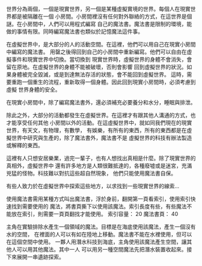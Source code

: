 
世界分為兩個，一個是現實世界，另一個是某種虛擬實境的世界。每個人在現實世界都是被隔離在一個
小房間。小房間裡沒有任何對外聯絡的方式，在這世界是個謎。在小房間中，人們可以用程式編寫
自己的魔法書。魔法書是限制的環境，能做的事情有限。同時編寫魔法書也類似於記憶魔法這件事。

在虛擬世界中，是大部分的人的活動空間。在這裡，他們可以用自己在現實小房間中編寫的魔法書。
用罄之後得回到自己的小房間中重新編寫。他們可以自由在虛擬事件和現實世界中切換。當切換到
現實世界時，虛擬世界的身體不會消失，會留在原地。在虛擬世界的身體不能被破壞，否則會影響
回到虛擬世界的狀況。如果身體被完全毀滅，或是到達無法存活的狀態，會不能回到虛擬世界。
這時，需要重跑一個重生的流程，重新取得一個身體。因此回到現實小房間時，必須考慮到虛擬
世界身體的安全。

在現實小房間中，除了編寫魔法書外，還必須補充必要養分和水分，睡眠與排泄。

除此之外，大部分的活動都發生在虛擬世界。在這裡才有跟其他人溝通的方式，也才能享受任何其他
小房間以外的活動。在這虛擬世界中，就如同我們現在的現實世界，有天文，有物理，有數學，
有娛樂，有所有的東西，所有的東西都是在虛擬世界中研究與生產的，除了魔法書外，魔法書不是
虛擬世界的科技有辦法製造或解釋的東西。

這裡有人只想安居樂業，過完一輩子，也有人想找出真相是什麼。除了現實世界的真相外，虛擬世界中
還有許多地方是人類很難抵達的，各種廢墟或是迷宮，充滿兇猛的怪物。科技難以對抗這些超自然現象，
他們只能使用魔法書自保。

有些人致力於在虛擬世界中探索這些地方，以求找到一些現實世界的線索...

使用魔法書需用某種方式叫出魔法書，浮於身前，翻開第一頁看索引，使用索引快速找到需要使用的
魔法，將書頁撕下以使用該魔法。索引長度有些，有些魔法不能放在索引，則需要一頁頁翻找才能使用。
索引容量： 20
魔法書頁： 40

主角在實驗排除水產生一個領域的魔法。目標是在海底使用該魔法，產生一個沒有水的空間，
在裡面的人可以有如在陸地上移動。魔法書不能在水裡使用，但可以在這個空間中使用。
一夥人用潛水科技到海底，主角使用該魔法產生空間，讓其他人可以用其他魔法。其中一人
可以用另一種空間魔法先把潛水裝置收起來。接下來展開一串遺跡探索。
